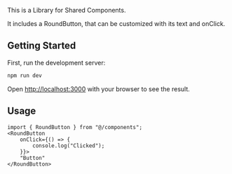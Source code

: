 This is a Library for Shared Components.

It includes a RoundButton, that can be customized with its text and onClick.

## Getting Started

First, run the development server:

```bash
npm run dev
```

Open [http://localhost:3000](http://localhost:3000) with your browser to see the result.

## Usage

```react
import { RoundButton } from "@/components";
<RoundButton
    onClick={() => {
        console.log("Clicked");
    }}>
    "Button"
</RoundButton>
```

